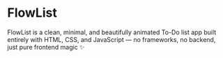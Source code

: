 # FlowList
FlowList is a clean, minimal, and beautifully animated To-Do list app built entirely with HTML, CSS, and JavaScript — no frameworks, no backend, just pure frontend magic ✨
